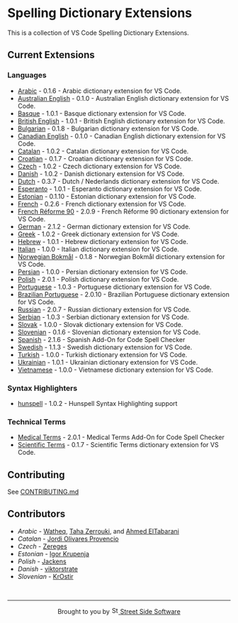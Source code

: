 # Spelling Dictionary Extensions

This is a collection of VS Code Spelling Dictionary Extensions.

## Current Extensions

<!--- @@inject: static/generated/extension_list.md --->

### Languages

- [Arabic](extensions/arabic#readme) - 0.1.6 - Arabic dictionary extension for VS Code.
- [Australian English](extensions/australian-english#readme) - 0.1.0 - Australian English dictionary extension for VS Code.
- [Basque](extensions/basque#readme) - 1.0.1 - Basque dictionary extension for VS Code.
- [British English](extensions/british-english#readme) - 1.0.1 - British English dictionary extension for VS Code.
- [Bulgarian](extensions/bulgarian#readme) - 0.1.8 - Bulgarian dictionary extension for VS Code.
- [Canadian English](extensions/canadian-english#readme) - 0.1.0 - Canadian English dictionary extension for VS Code.
- [Catalan](extensions/catalan#readme) - 1.0.2 - Catalan dictionary extension for VS Code.
- [Croatian](extensions/croatian#readme) - 0.1.7 - Croatian dictionary extension for VS Code.
- [Czech](extensions/czech#readme) - 1.0.2 - Czech dictionary extension for VS Code.
- [Danish](extensions/danish#readme) - 1.0.2 - Danish dictionary extension for VS Code.
- [Dutch](extensions/dutch#readme) - 0.3.7 - Dutch / Nederlands dictionary extension for VS Code.
- [Esperanto](extensions/esperanto#readme) - 1.0.1 - Esperanto dictionary extension for VS Code.
- [Estonian](extensions/estonian#readme) - 0.1.10 - Estonian dictionary extension for VS Code.
- [French](extensions/french#readme) - 0.2.6 - French dictionary extension for VS Code.
- [French Réforme 90](extensions/french-reforme#readme) - 2.0.9 - French Réforme 90 dictionary extension for VS Code.
- [German](extensions/german#readme) - 2.1.2 - German dictionary extension for VS Code.
- [Greek](extensions/greek#readme) - 1.0.2 - Greek dictionary extension for VS Code.
- [Hebrew](extensions/hebrew#readme) - 1.0.1 - Hebrew dictionary extension for VS Code.
- [Italian](extensions/italian#readme) - 1.0.0 - Italian dictionary extension for VS Code.
- [Norwegian Bokmål](extensions/norwegian-bokmal#readme) - 0.1.8 - Norwegian Bokmål dictionary extension for VS Code.
- [Persian](extensions/persian#readme) - 1.0.0 - Persian dictionary extension for VS Code.
- [Polish](extensions/polish#readme) - 2.0.1 - Polish dictionary extension for VS Code.
- [Portuguese](extensions/portuguese#readme) - 1.0.3 - Portuguese dictionary extension for VS Code.
- [Brazilian Portuguese](extensions/portuguese-brazilian#readme) - 2.0.10 - Brazilian Portuguese dictionary extension for VS Code.
- [Russian](extensions/russian#readme) - 2.0.7 - Russian dictionary extension for VS Code.
- [Serbian](extensions/serbian#readme) - 1.0.3 - Serbian dictionary extension for VS Code.
- [Slovak](extensions/slovak#readme) - 1.0.0 - Slovak dictionary extension for VS Code.
- [Slovenian](extensions/slovenian#readme) - 0.1.6 - Slovenian dictionary extension for VS Code.
- [Spanish](extensions/spanish#readme) - 2.1.6 - Spanish Add-On for Code Spell Checker
- [Swedish](extensions/swedish#readme) - 1.1.3 - Swedish dictionary extension for VS Code.
- [Turkish](extensions/turkish#readme) - 1.0.0 - Turkish dictionary extension for VS Code.
- [Ukrainian](extensions/ukrainian#readme) - 1.0.1 - Ukrainian dictionary extension for VS Code.
- [Vietnamese](extensions/vietnamese#readme) - 1.0.0 - Vietnamese dictionary extension for VS Code.

### Syntax Highlighters

- [hunspell](extensions/hunspell-syntax#readme) - 1.0.2 - Hunspell Syntax Highlighting support

### Technical Terms

- [Medical Terms](extensions/medical-terms#readme) - 2.0.1 - Medical Terms Add-On for Code Spell Checker
- [Scientific Terms](extensions/scientific-terms#readme) - 0.1.7 - Scientific Terms dictionary extension for VS Code.

<!--- @@inject-end: static/generated/extension_list.md --->

## Contributing

See [CONTRIBUTING.md](CONTRIBUTING.md)

## Contributors

- _Arabic_ - [Watheq](https://github.com/watheqAlshowaiter/), [Taha Zerrouki](https://github.com/linuxscout), and [Ahmed ElTabarani](https://github.com/AhmedElTabarani)
- _Catalan_ - [Jordi Olivares Provencio](https://github.com/jordiolivares)
- _Czech_ - [Zereges](https://github.com/Zereges)
- _Estonian_ - [Igor Krupenja](https://github.com/igor-krupenja)
- _Polish_ - [Jackens](https://github.com/jackens)
- _Danish_ - [viktorstrate](https://github.com/viktorstrate)
- _Slovenian_ - [KrOstir](https://github.com/KrOstir)

<!--- @@inject: static/footer.md --->

<br/>

---

<p align="center">
Brought to you by <a href="https://streetsidesoftware.com" title="Street Side Software">
<img width="16" alt="Street Side Software Logo" src="https://i.imgur.com/CyduuVY.png" /> Street Side Software
</a>
</p>

<!--- @@inject-end: static/footer.md --->

<!---
cspell:words Jordi Olivares Provencio
cspell:words Zereges
cspell:words Igor Krupenja
cspell:words Jackens
cspell:words viktorstrate
cspell:words KrOstir
cspell:words Bokmål bokmal
cspell:words Watheq Taha Zerrouki Ahmed ElTabarani
cspell:words Nederlands
--->
